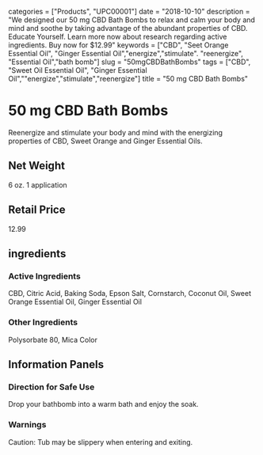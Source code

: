 categories = ["Products", "UPC00001"]
date = "2018-10-10"
description = "We designed our 50 mg CBD Bath Bombs to relax and calm your body and mind and soothe by taking advantage of the abundant properties of CBD. Educate Yourself. Learn more now about research regarding active ingredients. Buy now for $12.99"
keywords = ["CBD", "Seet Orange Essential Oil", "Ginger Essential Oil","energize","stimulate". "reenergize", "Essential Oil","bath bomb"]
slug = "50mgCBDBathBombs"
tags = ["CBD", "Sweet Oil Essential Oil", "Ginger Essential Oil",""energize","stimulate","reenergize"]
title = "50 mg CBD Bath Bombs"
# 50 mg CBD Bath Bombs
Reenergize and stimulate your body and mind with the energizing properties of CBD, Sweet Orange and Ginger Essential Oils.
## Net Weight
6 oz. 
1 application
## Retail Price
12.99
## ingredients 
### Active Ingredients
CBD, Citric Acid, Baking Soda, Epson Salt, Cornstarch, Coconut Oil, Sweet Orange Essential Oil, Ginger Essential Oil
### Other Ingredients
Polysorbate 80, Mica Color
## Information Panels
### Direction for Safe Use
Drop your bathbomb into a warm bath and enjoy the soak.
### Warnings
 Caution: Tub may be slippery when entering and exiting.
